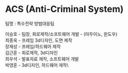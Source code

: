 # ACS (Anti-Criminal System) 

팀명 : 특수전략 방범대응팀

이승호 - 팀장, 회로제작/소프트웨어 개발 - (아두이노, 윈도우)\
최종욱 - 프레임 3d디자인, 도면 제작\
장재성 - 프레임/하드웨어 제작\
김근훈 - 회로제작, 3d디자인\
최우석 - 발표자료 제작, 소프트웨어 개발\
박영훈 - 3d디자인, 하드웨어 제작\



